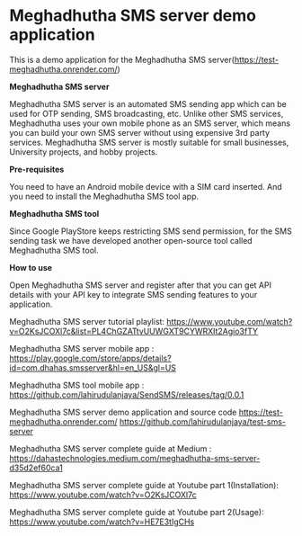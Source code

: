 # Meghadhutha SMS server demo application

This is a demo application for the Meghadhutha SMS server(https://test-meghadhutha.onrender.com/)

**Meghadhutha SMS server**
 
Meghadhutha SMS server is an automated SMS sending app which can be used for OTP sending, SMS broadcasting, etc. Unlike other SMS services, Meghadhutha uses your own mobile phone as an SMS server, which means you can build your own SMS server without using expensive 3rd party services. Meghadhutha SMS server is mostly suitable for small businesses, University projects, and hobby projects.
 
**Pre-requisites**
 
You need to have an Android mobile device with a SIM card inserted. And you need to install the Meghadhutha SMS tool app. 
 
**Meghadhutha SMS tool**
 
Since Google PlayStore keeps restricting SMS send permission, for the SMS sending task we have developed another open-source tool called Meghadhutha SMS tool.
 
**How to use**
 
Open Meghadhutha SMS server and register after that you can get API details with your API key to integrate SMS sending features to your application.
 
Meghadhutha SMS server tutorial playlist:
https://www.youtube.com/watch?v=O2KsJCOXl7c&list=PL4ChGZATtvUUWGXT9CYWRXIt2Agio3fTY
 
Meghadhutha SMS server mobile app :
https://play.google.com/store/apps/details?id=com.dhahas.smsserver&hl=en_US&gl=US
 
Meghadhutha SMS tool mobile app : https://github.com/lahirudulanjaya/SendSMS/releases/tag/0.0.1
 
 Meghadhutha SMS server demo application and source code
https://test-meghadhutha.onrender.com/
https://github.com/lahirudulanjaya/test-sms-server
 
Meghadhutha SMS server complete guide at Medium : 
https://dahastechnologies.medium.com/meghadhutha-sms-server-d35d2ef60ca1
 
Meghadhutha SMS server complete guide at Youtube part 1(Installation): https://www.youtube.com/watch?v=O2KsJCOXl7c
 
Meghadhutha SMS server complete guide at Youtube part 2(Usage): https://www.youtube.com/watch?v=HE7E3tIgCHs
